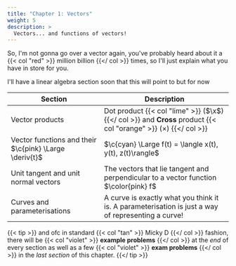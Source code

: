 ```yaml
---
title: "Chapter 1: Vectors"
weight: 5
description: >
  Vectors... and functions of vectors!
---
```


So, I'm not gonna go over a vector again, you've probably heard about it a {{< col "red" >}} million billion {{</ col >}} times, so I'll just explain what you have in store for you.

I'll have a linear algebra section soon that this will point to but for now

| Section      | Description |
| ----------- | ----------- |
| Vector products      | Dot product {{< col "lime" >}} ($\x$) {{</ col >}} and **Cross** product {{< col "orange" >}} ($\times$) {{</ col >}}    |
| Vector functions and their $\c{pink} \Large \deriv{t}$   | $\c{cyan} \Large f(t) = \langle x(t), y(t), z(t)\rangle$       |
| Unit tangent and unit normal vectors  | The vectors that lie tangent and perpendicular to a vector function $\color{pink} f$       |
| Curves and parameterisations  | A curve is exactly what you think it is. A parameterisation is just  a way of representing a curve!      |

{{< tip >}}
and ofc in standard {{< col "tan" >}}  Micky D {{</ col >}} fashion, there will be {{< col "violet" >}}  **example problems** {{</ col >}} at the *end* of every section as well as a few {{< col "violet" >}}  **exam problems** {{</ col >}} in the *last section* of this chapter.
{{</ tip >}}




